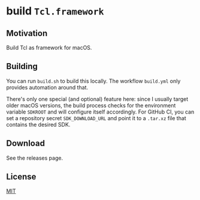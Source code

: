 # build `Tcl.framework`

## Motivation

Build Tcl as framework for macOS.

## Building

You can run `build.sh` to build this locally. The workflow `build.yml` only provides automation around that.

There's only one special (and optional) feature here: since I usually target older macOS versions, the build process checks for the environment variable `SDKROOT` and will configure itself accordingly. For GitHub CI, you can set a repository secret `SDK_DOWNLOAD_URL` and point it to a `.tar.xz` file that contains the desired SDK.

## Download

See the releases page.

## License

[MIT](LICENSE)
